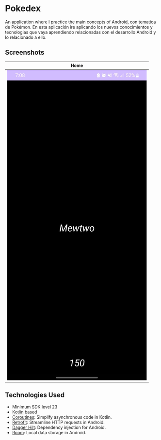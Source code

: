 # Pokedex
An application where I practice the main concepts of Android, con tematica de Pokémon.
En esta aplicación ire aplicando los nuevos conocimientos y tecnologias que vaya aprendiendo relacionadas con el desarrollo Android y lo relacionado a ello.

## Screenshots
| Home |
| --- |
| ![Home](screenshots/1.jpeg) |

## Technologies Used

- Minimum SDK level 23
- [Kotlin](https://kotlinlang.org/) based
- [Coroutines](https://developer.android.com/kotlin/coroutines): Simplify asynchronous code in Kotlin.
- [Retrofit](https://github.com/square/retrofit): Streamline HTTP requests in Android.
- [Dagger Hilt](https://developer.android.com/training/dependency-injection/hilt-android): Dependency injection for Android.
- [Room](https://developer.android.com/training/data-storage/room): Local data storage in Android.
